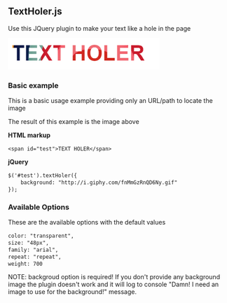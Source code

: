 TextHoler.js
------------
Use this JQuery plugin to make your text like a hole in the page

<img src="img/example.png" alt="This is the result">

### Basic example ###
This is a basic usage example providing only an URL/path to locate the image

The result of this example is the image above

**HTML markup**

    <span id="test">TEXT HOLER</span>

**jQuery**

	$('#test').textHoler({
		background: "http://i.giphy.com/fnMmGzRnQD6Ny.gif"
	});
	

### Available Options ###
These are the available options with the default values

	color: "transparent",
	size: "48px",
	family: "arial",
	repeat: "repeat",
	weight: 700

NOTE: backgroud option is required! If you don't provide any background image the plugin doesn't work and it will log to console "Damn! I need an image to use for the background!" message.
